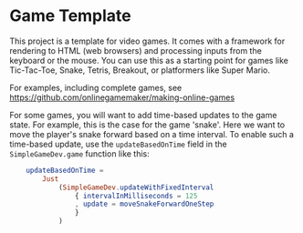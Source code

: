 # Game Template

This project is a template for video games.
It comes with a framework for rendering to HTML (web browsers) and processing inputs from the keyboard or the mouse.
You can use this as a starting point for games like Tic-Tac-Toe, Snake, Tetris, Breakout, or platformers like Super Mario.

For examples, including complete games, see <https://github.com/onlinegamemaker/making-online-games>

For some games, you will want to add time-based updates to the game state. For example, this is the case for the game 'snake'. Here we want to move the player's snake forward based on a time interval.
To enable such a time-based update, use the `updateBasedOnTime` field in the `SimpleGameDev.game` function like this:

```Elm
    updateBasedOnTime =
        Just
            (SimpleGameDev.updateWithFixedInterval
                { intervalInMilliseconds = 125
                , update = moveSnakeForwardOneStep
                }
            )
```


